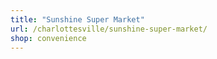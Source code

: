 ```yaml
---
title: "Sunshine Super Market"
url: /charlottesville/sunshine-super-market/
shop: convenience
---
```

